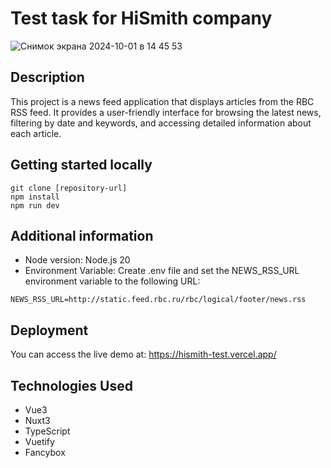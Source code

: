 # Test task for HiSmith company

![Снимок экрана 2024-10-01 в 14 45 53](https://github.com/user-attachments/assets/127d5bc7-5d8e-45f6-a33b-a6fd00294754)

## Description
This project is a news feed application that displays articles from the RBC RSS feed. It provides a user-friendly interface for browsing the latest news, filtering by date and keywords, and accessing detailed information about each article.

## Getting started locally
```
git clone [repository-url]
npm install
npm run dev
```

## Additional information
* Node version: Node.js 20
* Environment Variable: Create .env file and set the NEWS_RSS_URL environment variable to the following URL:
```
NEWS_RSS_URL=http://static.feed.rbc.ru/rbc/logical/footer/news.rss
```

## Deployment
You can access the live demo at: https://hismith-test.vercel.app/

## Technologies Used
* Vue3
* Nuxt3
* TypeScript
* Vuetify
* Fancybox
